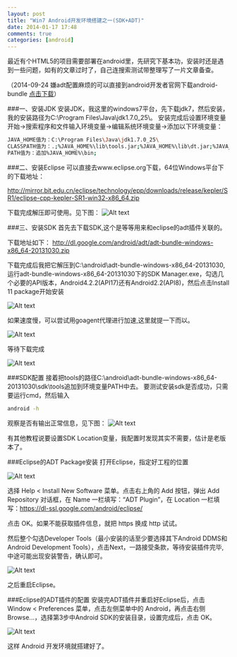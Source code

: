 ```yaml
---
layout: post
title: "Win7 Android开发环境搭建之一(SDK+ADT)"
date: 2014-01-17 17:48
comments: true
categories: [android]
---
```

最近有个HTML5的项目需要部署在android里，先研究下基本功，安装时还是遇到一些问题，如有的文章过时了，自己连搜索测试带整理写了一片文章备查。

<!-- more -->

（2014-09-24 嫌adt配置麻烦的可以直接到android开发者官网下载android-bundle <a href="http://developer.android.com/sdk/index.html#download">点击下载</a>）


###一、安装JDK
安装JDK，我这里的windows7平台，先下载jdk7，然后安装，我的安装路径为C:\Program Files\Java\jdk1.7.0_25\。
安装完成后设置环境变量
开始->搜索程序和文件输入环境变量->编辑系统环境变量->添加以下环境变量：
```sh
JAVA_HOME值为：C:\Program Files\Java\jdk1.7.0_25\
CLASSPATH值为：.;%JAVA_HOME%\lib\tools.jar;%JAVA_HOME%\lib\dt.jar;%JAVA_HOME%\bin;
PATH值为：追加%JAVA_HOME%\bin;
```
###二、安装Eclipse
可以直接去www.eclipse.org下载，64位Windows平台下的下载地址：

http://mirror.bit.edu.cn/eclipse/technology/epp/downloads/release/kepler/SR1/eclipse-cpp-kepler-SR1-win32-x86_64.zip

下载完成解压即可使用。见下图：
![Alt text](/images/evoup/eclipse_dir.png)

###三、安装SDK
首先去下载SDK,这个是等等用来和eclipse的adt插件关联的。

  下载地址如下：
  http://dl.google.com/android/adt/adt-bundle-windows-x86_64-20131030.zip

下载完成后我把它解压到C:\android\adt-bundle-windows-x86_64-20131030,运行adt-bundle-windows-x86_64-20131030下的SDK Manager.exe，勾选几个必要的API版本，Android4.2.2(API17)还有Android2.2(API8)，然后点击Install 11 package开始安装

![Alt text](/images/evoup/adt_wait.png)

如果速度慢，可以尝试用goagent代理进行加速,这里就提一下而以。

![Alt text](/images/evoup/adt_use_proxy.png)

等待下载完成

![Alt text](/images/evoup/adt_done.png)

###SDK配置
接着把tools的路径C:\android\adt-bundle-windows-x86_64-20131030\sdk\tools追加到环境变量PATH中去。
要测试安装sdk是否成功，只需要运行cmd，然后输入
```sh
android -h
```
观察是否有输出正常信息，见下图：
![Alt text](/images/evoup/adt_installed.png)

有其他教程说要设置SDK Location变量，我配置时发现其实不需要，估计是老版本了。

###Eclipse的ADT Package安装
打开Eclipse，指定好工程的位置

![Alt text](/images/evoup/adt_project_dir.png)


选择 Help < Install New Software 菜单。点击右上角的 Add 按钮，弹出 Add Repository 对话框，在 Name 一栏填写：“ADT Plugin”，在 Location 一栏填写：https://dl-ssl.google.com/android/eclipse/

点击 OK。如果不能获取插件信息，就把 https 换成 http 试试。

然后整个勾选Developer Tools（最小安装的话至少要选择其下Android DDMS和Android Development Tools），点击Next，一路接受条款，等待安装插件完毕,中途可能出现安装警告，确认即可。

![Alt text](/images/evoup/eclipse_adt_warning.png)

之后重启Eclipse。


###Eclipse的ADT插件的配置
安装完ADT插件并重启好Eclipse后，点击 Window < Preferences 菜单，点击左侧菜单中的 Android，再点击右侧 Browse...，选择第3步中Android SDK的安装目录，设置完成后，点击 OK。


![Alt text](/images/evoup/eclipse_adt_config.png)

这样 Android 开发环境就搭建好了。


